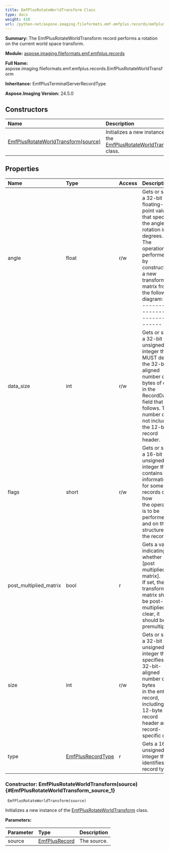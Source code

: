 ```yaml
---
title: EmfPlusRotateWorldTransform Class
type: docs
weight: 410
url: /python-net/aspose.imaging.fileformats.emf.emfplus.records/emfplusrotateworldtransform/
---
```


**Summary:** The EmfPlusRotateWorldTransform record performs a rotation on the current world space transform.

**Module:** [aspose.imaging.fileformats.emf.emfplus.records](/imaging/python-net/aspose.imaging.fileformats.emf.emfplus.records/)

**Full Name:** aspose.imaging.fileformats.emf.emfplus.records.EmfPlusRotateWorldTransform

**Inheritance:** EmfPlusTerminalServerRecordType

**Aspose.Imaging Version:** 24.5.0

## **Constructors**
| **Name** | **Description** |
| :- | :- |
| [EmfPlusRotateWorldTransform(source)](#EmfPlusRotateWorldTransform_source_1) | Initializes a new instance of the [EmfPlusRotateWorldTransform](/imaging/python-net/aspose.imaging.fileformats.emf.emfplus.records/emfplusrotateworldtransform/) class. |
## **Properties**
| **Name** | **Type** | **Access** | **Description** |
| :- | :- | :- | :- |
| angle | float | r/w | Gets or sets a 32-bit floating-point value that specifies the angle of rotation in degrees.<br/>            The operation is performed by constructing a new transform matrix from the following<br/>            diagram:<br/>            ---------------------------------<br/>            |  sin(Angle) |  cos(Angle) | 0 |<br/>            |  cos(Angle) |  sin(Angle) | 0 |<br/>            ---------------------------------<br/>            Figure 2: Rotation Transform Matrix<br/>            The current world space transform is multiplied by this matrix, and the result becomes the<br/>            new current world space transform. The Flags field determines the order of multiplication. |
| data_size | int | r/w | Gets or sets a 32-bit unsigned integer that MUST define the 32-bit–aligned number of<br/>            bytes of data in the RecordData field that follows. This number does not include the 12-byte record header. |
| flags | short | r/w | Gets or sets a 16-bit unsigned integer that contains information for some records on how<br/>            the operation is to be performed and on the structure of the record. |
| post_multiplied_matrix | bool | r | Gets a value indicating whether [post multiplied matrix].<br/>            If set, the transform matrix should be post-multiplied. If clear, it should be premultiplied. |
| size | int | r/w | Gets or sets a 32-bit unsigned integer that specifies the 32-bit-aligned number of bytes<br/>            in the entire record, including the 12-byte record header and record-specific data. |
| type | [EmfPlusRecordType](/imaging/python-net/aspose.imaging.fileformats.emf.emfplus.consts/emfplusrecordtype/) | r | Gets a 16-bit unsigned integer that identifies the record type. |


### Constructor: EmfPlusRotateWorldTransform(source) {#EmfPlusRotateWorldTransform_source_1}


```
 EmfPlusRotateWorldTransform(source) 
```

Initializes a new instance of the [EmfPlusRotateWorldTransform](/imaging/python-net/aspose.imaging.fileformats.emf.emfplus.records/emfplusrotateworldtransform/) class.

**Parameters:**

| Parameter | Type | Description |
| :- | :- | :- |
| source | [EmfPlusRecord](/imaging/python-net/aspose.imaging.fileformats.emf.emfplus.records/emfplusrecord) | The source. |

